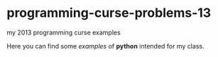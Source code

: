 programming-curse-problems-13
=============================

my 2013 programming curse examples

Here you can find some *examples* of **python** intended for my class.
